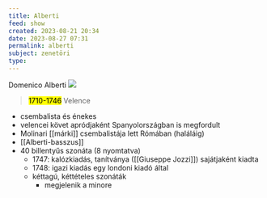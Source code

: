 ```yaml
---
title: Alberti
feed: show
created: 2023-08-21 20:34
date: 2023-08-27 07:31
permalink: alberti
subject: zenetöri
type: 
---
```


Domenico Alberti
![](https://prabook.com/web/show-photo.jpg?id=1561778)
> <mark>1710-1746</mark> Velence

- csembalista és énekes
- velencei követ apródjaként Spanyolországban is megfordult
- Molinari [[márki]] csembalistája lett Rómában (haláláig)
- [[Alberti-basszus]]
- 40 billentyűs szonáta (8 nyomtatva)
	- 1747: kalózkiadás, tanítványa ([[Giuseppe Jozzi]]) sajátjaként kiadta
	- 1748: igazi kiadás egy londoni kiadó által
	- kéttagú, kéttételes szonáták
		- megjelenik a minore

